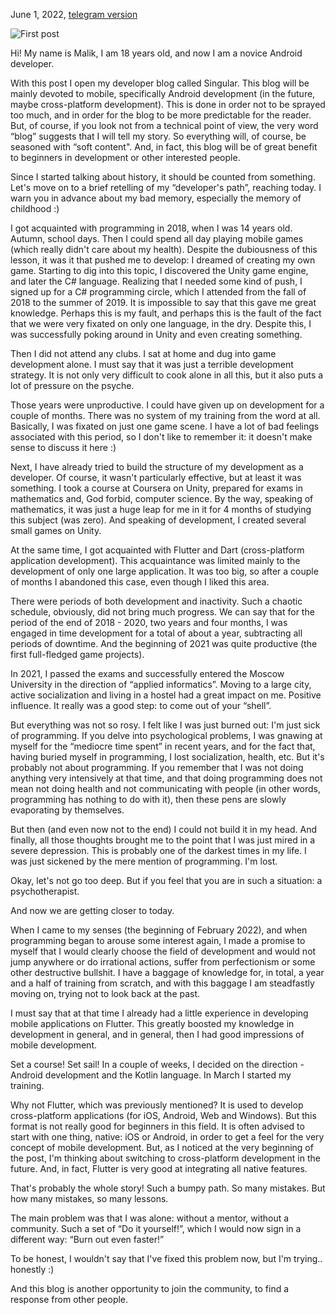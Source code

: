 June 1, 2022, [telegram version](https://t.me/sinblog/7)

![First post](https://user-images.githubusercontent.com/81878781/179823399-2f44c813-9904-4616-b6c1-4891fcb7ae5d.png)

Hi! My name is Malik, I am 18 years old, and now I am a novice Android developer.

With this post I open my developer blog called Singular. This blog will be mainly devoted to mobile, specifically Android development (in the future, maybe cross-platform development). This is done in order not to be sprayed too much, and in order for the blog to be more predictable for the reader. But, of course, if you look not from a technical point of view, the very word “blog” suggests that I will tell my story. So everything will, of course, be seasoned with “soft content". And, in fact, this blog will be of great benefit to beginners in development or other interested people.

Since I started talking about history, it should be counted from something. Let's move on to a brief retelling of my “developer's path”, reaching today. I warn you in advance about my bad memory, especially the memory of childhood :)

I got acquainted with programming in 2018, when I was 14 years old. Autumn, school days. Then I could spend all day playing mobile games (which really didn't care about my health). Despite the dubiousness of this lesson, it was it that pushed me to develop: I dreamed of creating my own game. Starting to dig into this topic, I discovered the Unity game engine, and later the C# language. Realizing that I needed some kind of push, I signed up for a C# programming circle, which I attended from the fall of 2018 to the summer of 2019. It is impossible to say that this gave me great knowledge. Perhaps this is my fault, and perhaps this is the fault of the fact that we were very fixated on only one language, in the dry. Despite this, I was successfully poking around in Unity and even creating something.

Then I did not attend any clubs. I sat at home and dug into game development alone. I must say that it was just a terrible development strategy. It is not only very difficult to cook alone in all this, but it also puts a lot of pressure on the psyche.

Those years were unproductive. I could have given up on development for a couple of months. There was no system of my training from the word at all. Basically, I was fixated on just one game scene. I have a lot of bad feelings associated with this period, so I don't like to remember it: it doesn't make sense to discuss it here :)

Next, I have already tried to build the structure of my development as a developer. Of course, it wasn't particularly effective, but at least it was something. I took a course at Coursera on Unity, prepared for exams in mathematics and, God forbid, computer science. By the way, speaking of mathematics, it was just a huge leap for me in it for 4 months of studying this subject (was zero). And speaking of development, I created several small games on Unity.

At the same time, I got acquainted with Flutter and Dart (cross-platform application development). This acquaintance was limited mainly to the development of only one large application. It was too big, so after a couple of months I abandoned this case, even though I liked this area.

There were periods of both development and inactivity. Such a chaotic schedule, obviously, did not bring much progress. We can say that for the period of the end of 2018 - 2020, two years and four months, I was engaged in time development for a total of about a year, subtracting all periods of downtime. And the beginning of 2021 was quite productive (the first full-fledged game projects).

In 2021, I passed the exams and successfully entered the Moscow University in the direction of “applied informatics”. Moving to a large city, active socialization and living in a hostel had a great impact on me. Positive influence. It really was a good step: to come out of your “shell”.

But everything was not so rosy. I felt like I was just burned out: I'm just sick of programming. If you delve into psychological problems, I was gnawing at myself for the “mediocre time spent” in recent years, and for the fact that, having buried myself in programming, I lost socialization, health, etc. But it's probably not about programming. If you remember that I was not doing anything very intensively at that time, and that doing programming does not mean not doing health and not communicating with people (in other words, programming has nothing to do with it), then these pens are slowly evaporating by themselves.

But then (and even now not to the end) I could not build it in my head. And finally, all those thoughts brought me to the point that I was just mired in a severe depression. This is probably one of the darkest times in my life. I was just sickened by the mere mention of programming. I'm lost.

Okay, let's not go too deep. But if you feel that you are in such a situation: a psychotherapist.

And now we are getting closer to today.

When I came to my senses (the beginning of February 2022), and when programming began to arouse some interest again, I made a promise to myself that I would clearly choose the field of development and would not jump anywhere or do irrational actions, suffer from perfectionism or some other destructive bullshit. I have a baggage of knowledge for, in total, a year and a half of training from scratch, and with this baggage I am steadfastly moving on, trying not to look back at the past.

I must say that at that time I already had a little experience in developing mobile applications on Flutter. This greatly boosted my knowledge in development in general, and in general, then I had good impressions of mobile development.

Set a course! Set sail! In a couple of weeks, I decided on the direction - Android development and the Kotlin language. In March I started my training.

Why not Flutter, which was previously mentioned? It is used to develop cross-platform applications (for iOS, Android, Web and Windows). But this format is not really good for beginners in this field. It is often advised to start with one thing, native: iOS or Android, in order to get a feel for the very concept of mobile development. But, as I noticed at the very beginning of the post, I'm thinking about switching to cross-platform development in the future. And, in fact, Flutter is very good at integrating all native features.

That's probably the whole story! Such a bumpy path. So many mistakes. But how many mistakes, so many lessons.

The main problem was that I was alone: without a mentor, without a community. Such a set of “Do it yourself!”, which I would now sign in a different way: “Burn out even faster!”

To be honest, I wouldn't say that I've fixed this problem now, but I'm trying.. honestly :)

And this blog is another opportunity to join the community, to find a response from other people.
